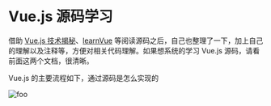 # Vue.js 源码学习

借助 [Vue.js 技术揭秘](https://ustbhuangyi.github.io/vue-analysis/)、[learnVue](https://github.com/answershuto/learnVue) 等阅读源码之后，自己也整理了一下，加上自己的理解以及注释等，方便对相关代码理解。如果想系统的学习 Vue.js 源码，请看前面这两个文档，很清晰。

Vue.js 的主要流程如下，通过源码是怎么实现的

<img :src="$withBase('/assets/vue-newVue.png')" alt="foo">